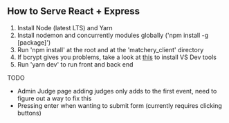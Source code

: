 ## How to Serve React + Express

 1. Install Node (latest LTS) and Yarn
 2. Install nodemon and concurrently modules globally ('npm install -g [package]')
 3. Run 'npm install' at the root and at the 'matchery_client' directory
 3. If bcrypt gives you problems, take a look at [this](https://github.com/kelektiv/node.bcrypt.js/wiki/Installation-Instructions) to install VS Dev tools
 4. Run 'yarn dev' to run front and back end

TODO
* Admin Judge page adding judges only adds to the first event, need to figure out a way to fix this
* Pressing enter when wanting to submit form (currently requires clicking buttons)
